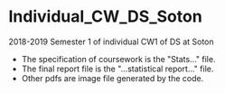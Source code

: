 # Individual_CW_DS_Soton
2018-2019 Semester 1 of individual CW1 of DS at Soton

- The specification of coursework is the "Stats..." file.
- The final report file is the "...statistical report..." file.
- Other pdfs are image file generated by the code.